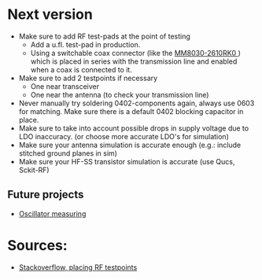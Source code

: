 # Next version
- Make sure to add RF test-pads at the point of testing
	- Add a u.fl. test-pad in production.
	- Using a switchable coax connector (like the [MM8030-2610RK0
](https://eu.mouser.com/ProductDetail/Murata-Electronics/MM8030-2610RK0?qs=%2Fha2pyFadui6EZC%252BNwU5I446m3Z%2FkahugdGMg7kp0Gd%252Bvd0%252BzP64YA%3D%3D)) which is placed in series with the transmission line and enabled when a coax is connected to it.
- Make sure to add 2 testpoints if necessary
	- One near transceiver
	- One near the antenna (to check your transmission line)
- Never manually try soldering 0402-components again, always use 0603 for matching. Make sure there is a default 0402 blocking capacitor in place.
- Make sure to take into account possible drops in supply voltage due to LDO inaccuracy. (or choose more accurate LDO's for simulation)
- Make sure your antenna simulation is accurate enough (e.g.: include stitched ground planes in sim)
- Make sure your HF-SS transistor simulation is accurate (use Qucs, Sckit-RF)

## Future projects
- [Oscillator measuring](https://youtu.be/G9zZRNzhsEE?si=bZdA5BlI5b6n5sOV)

# Sources:
- [Stackoverflow, placing RF testpoints](https://electronics.stackexchange.com/questions/560225/where-should-i-place-my-rf-test-point?fbclid=IwY2xjawJbKZVleHRuA2FlbQIxMAABHawI_kbqkomStI-Y4tLwu_u_v19jUvDQYggQsGq0M43ViGhQL__Cy7Yblg_aem_1vwwciJbDrnEQNaRCisDlQ)